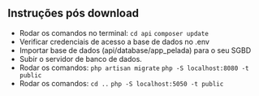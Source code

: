 

## Instruções pós download

- Rodar os comandos no terminal: ``cd api`` ``composer update``
- Verificar credenciais de acesso a base de dados no .env
- Importar base de dados (api/database/app_pelada) para o seu SGBD 
- Subir o servidor de banco de dados.
- Rodar os comandos: ``php artisan migrate`` ``php -S localhost:8080 -t public``
- Rodar os comandos: ``cd ..`` ``php -S localhost:5050 -t public``
